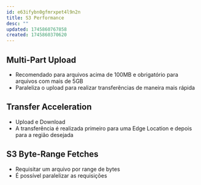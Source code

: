 ```yaml
---
id: e63ifybn0gfmrxpet4l9n2n
title: S3 Performance
desc: ""
updated: 1745860767858
created: 1745860370620
---
```


## Multi-Part Upload

- Recomendado para arquivos acima de 100MB e obrigatório para arquivos com mais de 5GB
- Paraleliza o upload para realizar transferências de maneira mais rápida

## Transfer Acceleration

- Upload e Download
- A transferência é realizada primeiro para uma Edge Location e depois para a região desejada

## S3 Byte-Range Fetches

- Requisitar um arquivo por range de bytes
- É possível paralelizar as requisições
